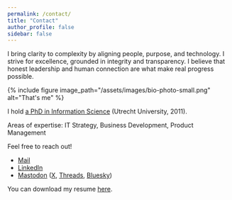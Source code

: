 ```yaml
---
permalink: /contact/
title: "Contact"
author_profile: false
sidebar: false
---
```


<!-- My role is to empower people, drive growth, and bridge the gaps across complex technical, organizational, and cultural challenges. I thrive on leveraging new technology, guiding clients to navigate and leverage its potential. I believe that vulnerability is a strength and that transparency is essential. These values shape my leadership approach, making me a trusted partner for customers’ strategic IT decisions and a pillar for my teams. -->

I bring clarity to complexity by aligning people, purpose, and technology. I strive for excellence, grounded in integrity and transparency. I believe that honest leadership and human connection are what make real progress possible.


{% include figure image_path="/assets/images/bio-photo-small.png" alt="That's me" %}

I hold [a PhD in Information Science][phdthesis] (Utrecht University, 2011).

Areas of expertise: IT Strategy, Business Development, Product Management

Feel free to reach out!

* [Mail][mail]
* [LinkedIn][linkedin]
* [Mastodon][mastodon] ([X][x], [Threads][threads], [Bluesky][bsky])


[cv]: /assets/cv-hwschuur.pdf
[phdthesis]: https://dspace.library.uu.nl/handle/1874/213256
[sbp]: https://schubergphilis.com/
[mail]: mailto:hwschuur@gmail.com
[x]: https://x.com/hwschuur
[mastodon]: https://mastodon.social/@hwschuur
[threads]: https://www.threads.net/@hwschuur
[bsky]: https://bsky.app/profile/hwschuur.bsky.social
[linkedin]: https://www.linkedin.com/in/hwschuur

You can download my resume [here][cv].
